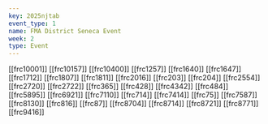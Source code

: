 ```yaml
---
key: 2025njtab
event_type: 1
name: FMA District Seneca Event
week: 2
type: Event
---
```

[[frc10001]]
[[frc10157]]
[[frc10400]]
[[frc1257]]
[[frc1640]]
[[frc1647]]
[[frc1712]]
[[frc1807]]
[[frc1811]]
[[frc2016]]
[[frc203]]
[[frc204]]
[[frc2554]]
[[frc2720]]
[[frc2722]]
[[frc365]]
[[frc428]]
[[frc4342]]
[[frc484]]
[[frc5895]]
[[frc6921]]
[[frc7110]]
[[frc714]]
[[frc7414]]
[[frc75]]
[[frc7587]]
[[frc8130]]
[[frc816]]
[[frc87]]
[[frc8704]]
[[frc8714]]
[[frc8721]]
[[frc8771]]
[[frc9416]]
